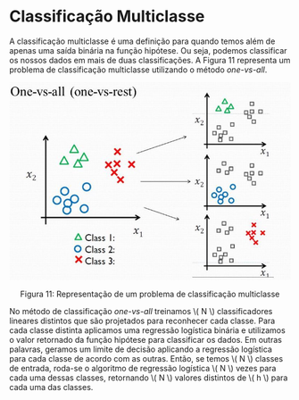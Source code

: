 # Classificação Multiclasse

A classificação multiclasse é uma definição para quando temos além de apenas uma saída binária na
função hipótese. Ou seja, podemos classificar os nossos dados em mais de duas classificações. A
Figura 11 representa um problema de classificação multiclasse utilizando o método _one-vs-all_.

<p align="center">
  <img src=./img/11.png>
</p>

<p align="center">
Figura 11: Representação de um problema de classificação multiclasse
</p>

No método de classificação _one-vs-all_ treinamos \\( N \\) classificadores lineares distintos que são projetados
para reconhecer cada classe. Para cada classe distinta aplicamos uma regressão logística binária e utilizamos
o valor retornado da função hipótese para classificar os dados. Em outras palavras,
geramos um limite de decisão aplicando a regressão logística para cada classe de acordo com as
outras. Então, se temos \\( N \\) classes de entrada, roda-se o algoritmo de regressão logística \\( N \\) vezes
para cada uma dessas classes, retornando \\( N \\) valores distintos de \\( h \\) para cada uma das classes.
